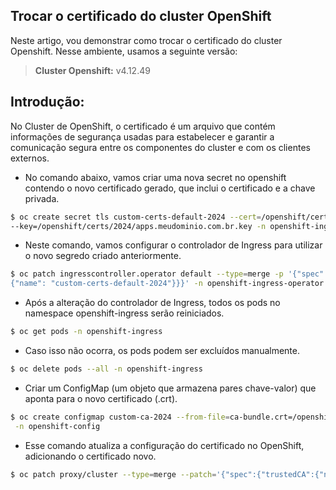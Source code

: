 ## Trocar o certificado do cluster OpenShift

Neste artigo, vou demonstrar como trocar o certificado do cluster Openshift.
Nesse ambiente, usamos a seguinte versão:

> **Cluster Openshift:** v4.12.49

## Introdução:

No Cluster de OpenShift, o certificado é um arquivo que contém informações de segurança usadas para estabelecer e garantir a comunicação segura entre os componentes do cluster e com os clientes externos.

- No comando abaixo, vamos criar uma nova secret no openshift contendo o novo certificado gerado, que inclui o certificado e a chave privada.

```bash 
$ oc create secret tls custom-certs-default-2024 --cert=/openshift/certs/2024/STAR.apps.meudominio.com.br.crt \
--key=/openshift/certs/2024/apps.meudominio.com.br.key -n openshift-ingress
```

- Neste comando, vamos configurar o controlador de Ingress para utilizar o novo segredo criado anteriormente.
```bash
$ oc patch ingresscontroller.operator default --type=merge -p '{"spec":{"defaultCertificate": \
{"name": "custom-certs-default-2024"}}}' -n openshift-ingress-operator
```

- Após a alteração do controlador de Ingress, todos os pods no namespace openshift-ingress serão reiniciados.

```bash
$ oc get pods -n openshift-ingress
```

- Caso isso não ocorra, os pods podem ser excluídos manualmente.

```bash
$ oc delete pods --all -n openshift-ingress
```

- Criar um ConfigMap (um objeto que armazena pares chave-valor) que aponta para o novo certificado (.crt).

```bash
$ oc create configmap custom-ca-2024 --from-file=ca-bundle.crt=/openshift/certs/2024/STAR.apps.meudominio.com.br.crt \
 -n openshift-config
```

- Esse comando atualiza a configuração do certificado no OpenShift, adicionando o certificado novo.

```bash
$ oc patch proxy/cluster --type=merge --patch='{"spec":{"trustedCA":{"name":"custom-ca-2024"}}}'
```

